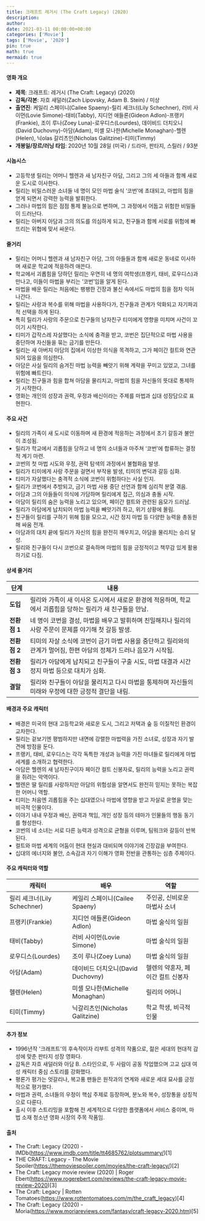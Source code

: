```yaml
---
title: 크래프트 레거시 (The Craft Legacy) (2020)
description: 
author: 
date: 2021-03-11 00:00:00+00:00
categories: ['Movie']
tags: ['Movie', '2020']
pin: true
math: true
mermaid: true
---
```

#### 영화 개요

- **제목**: 크래프트: 레거시 (The Craft: Legacy) (2020)  
- **감독/각본**: 자흐 새덜러(Zach Lipovsky, Adam B. Stein) / 미상  
- **출연진**: 케일리 스페이니(Cailee Spaeny)-릴리 셰크너(Lily Schechner), 러비 사이먼(Lovie Simone)-태비(Tabby), 지디언 애들론(Gideon Adlon)-프랭키(Frankie), 조이 루나(Zoey Luna)-로우디스(Lourdes), 데이비드 더치오니(David Duchovny)-아담(Adam), 미셸 모나한(Michelle Monaghan)-헬렌(Helen), 닉olas 갈리츠인(Nicholas Galitzine)-티미(Timmy)  
- **개봉일/장르/러닝 타임**: 2020년 10월 28일 (미국) / 드라마, 판타지, 스릴러 / 93분  

#### 시놉시스

- 고등학생 릴리는 어머니 헬렌과 새 남자친구 아담, 그리고 그의 세 아들과 함께 새로운 도시로 이사한다.  
- 릴리는 비밀스러운 소녀들 네 명이 모인 마법 술식 ‘코번’에 초대되고, 마법의 힘을 얻게 되면서 강력한 능력을 발휘한다.  
- 그러나 마법의 힘은 점점 통제 불능으로 변하며, 그 과정에서 어둡고 위험한 비밀들이 드러난다.  
- 릴리는 아버지 아담과 그의 의도를 의심하게 되고, 친구들과 함께 서로를 위험에 빠뜨리는 위협에 맞서 싸운다.  

#### 줄거리

- 릴리는 어머니 헬렌과 새 남자친구 아담, 그의 아들들과 함께 새로운 동네로 이사하며 새로운 학교에 적응하려 애쓴다.  
- 학교에서 괴롭힘을 당하던 릴리는 우연히 네 명의 여학생(프랭키, 태비, 로우디스)과 만나고, 이들이 마법을 부리는 ‘코번’임을 알게 된다.  
- 마법을 배운 릴리는 처음에는 팽팽한 긴장과 불신 속에서도 마법의 힘을 점차 익혀 나간다.  
- 릴리는 사랑과 복수를 위해 마법을 사용하다가, 친구들과 관계가 악화되고 자기파괴적 선택을 하게 된다.  
- 특히 릴리가 사랑의 주문으로 친구들의 남자친구 티미에게 영향을 미치며 사건이 꼬이기 시작한다.  
- 티미가 갑작스레 자살했다는 소식에 충격을 받고, 코번은 집단적으로 마법 사용을 중단하며 자신들을 묶는 금기를 만든다.  
- 릴리는 새 아버지 아담의 집에서 이상한 의식을 목격하고, 그가 페이간 컬트와 연관되어 있음을 의심한다.  
- 아담은 사실 릴리의 숨겨진 마법 능력을 빼앗기 위해 계략을 꾸미고 있었고, 그녀를 위험에 빠트린다.  
- 릴리는 친구들과 힘을 합쳐 아담을 물리치고, 마법의 힘을 자신들의 뜻대로 통제하기 시작한다.  
- 영화는 개인의 성장과 권력, 우정과 배신이라는 주제를 마법과 십대 성장담으로 표현한다.  

#### 주요 사건

- 릴리의 가족이 새 도시로 이동하며 새 환경에 적응하는 과정에서 초기 갈등과 불안이 조성됨.  
- 릴리가 학교에서 괴롭힘을 당하고 네 명의 소녀들과 마주쳐 ‘코번’에 합류하는 결정적 계기 마련.  
- 코번의 첫 마법 시도와 우정, 권력 탐색의 과정에서 불협화음 발생.  
- 릴리가 티미에게 사랑 주문을 걸면서 부작용 발생, 티미의 변덕과 갈등 심화.  
- 티미가 자살했다는 충격적 소식에 코번이 위험하다는 사실 인지.  
- 릴리가 코번에서 추방되고, 금기 마법 사용 중단 선언과 함께 심리적 분열 겪음.  
- 아담과 그의 아들들이 의식에 가담하며 릴리에게 접근, 의심과 충돌 시작.  
- 아담이 릴리의 숨은 능력을 노리고 있으며, 페이간 컬트와 관련된 음모가 드러남.  
- 릴리가 아담에게 납치되어 마법 능력을 빼앗기려 하고, 위기 상황에 몰림.  
- 친구들이 릴리를 구하기 위해 힘을 모으고, 시간 정지 마법 등 다양한 능력을 총동원해 싸움 전개.  
- 아담과의 대치 끝에 릴리가 자신의 힘을 완전히 깨우치고, 아담을 물리치는 승리 달성.  
- 릴리와 친구들이 다시 코번으로 결속하며 마법의 힘을 긍정적이고 책무감 있게 활용하기로 다짐.  

#### 상세 줄거리

| **단계**    | **내용**                                                                                       |
|-------------|------------------------------------------------------------------------------------------------|
| **도입**    | 릴리와 가족이 새 이사온 도시에서 새로운 환경에 적응하며, 학교에서 괴롭힘을 당하는 릴리가 새 친구들을 만남.   |
| **전환점 1** | 네 명이 코번을 결성, 마법을 배우고 발휘하며 친밀해지나 릴리의 사랑 주문이 문제를 야기해 첫 갈등 발생.               |
| **전환점 2** | 티미의 자살 소식에 코번이 금기 마법 사용을 중단하고 릴리와의 관계가 멀어짐, 한편 아담의 정체가 드러나 음모가 시작됨.  |
| **전환점 3** | 릴리가 아담에게 납치되고 친구들이 구출 시도, 마법 대결과 시간 정지 마법 등으로 대치가 심화.                          |
| **결말**    | 릴리와 친구들이 아담을 물리치고 다시 마법을 통제하며 자신들의 미래와 우정에 대한 긍정적 결단을 내림.                   |

#### 배경과 주요 캐릭터

- 배경은 미국의 현대 고등학교와 새로운 도시, 그리고 저택과 숲 등 이질적인 환경이 교차한다.  
- 릴리는 겉보기엔 평범하지만 내면에 강렬한 마법력을 가진 소녀로, 성장과 자기 발견에 방점을 둔다.  
- 프랭키, 태비, 로우디스는 각각 독특한 개성과 능력을 가진 마녀들로 릴리에게 마법 세계를 소개하고 협력한다.  
- 아담은 헬렌의 새 남자친구이자 페이간 컬트 신봉자로, 릴리의 능력을 노리고 권력을 쥐려는 악역이다.  
- 헬렌은 딸 릴리를 사랑하지만 아담의 위험성을 알면서도 완전히 믿지는 못하는 복잡한 어머니 역할.  
- 티미는 처음엔 괴롭힘을 주는 십대였으나 마법에 영향을 받고 자살로 운명을 맞는 비극적 인물이다.  
- 이야기 내내 우정과 배신, 권력과 책임, 개인 성장 등의 테마가 인물들의 행동 동기를 형성한다.  
- 코번의 네 소녀는 서로 다른 능력과 성격으로 균형을 이루며, 팀워크와 갈등이 반복된다.  
- 컬트와 마법 세계의 어둠이 현대 현실과 대비되며 이야기에 긴장감을 부여한다.  
- 십대의 에너지와 불안, 소속감과 자기 이해가 영화 전반을 관통하는 심층 주제이다.  

#### 주요 캐릭터와 역할

| **캐릭터**    | **배우**            | **역할**               |
|---------------|---------------------|------------------------|
| 릴리 셰크너(Lily Schechner) | 케일리 스페이니(Cailee Spaeny) | 주인공, 신비로운 마법사 소녀 |
| 프랭키(Frankie)           | 지디언 애들론(Gideon Adlon)    | 마법 술식의 일원            |
| 태비(Tabby)               | 러비 사이먼(Lovie Simone)      | 마법 술식의 일원            |
| 로우디스(Lourdes)         | 조이 루나(Zoey Luna)           | 마법 술식의 일원            |
| 아담(Adam)                | 데이비드 더치오니(David Duchovny) | 헬렌의 약혼자, 페이간 컬트 신봉자 |
| 헬렌(Helen)               | 미셸 모나한(Michelle Monaghan) | 릴리의 어머니               |
| 티미(Timmy)               | 닉갈리츠인(Nicholas Galitzine) | 학교 학생, 비극적 인물       |

#### 추가 정보

- 1996년작 '크래프트'의 후속작이자 리부트 성격의 작품으로, 젊은 세대의 현대적 감성에 맞춘 판타지 성장 영화다.  
- 감독은 자흐 새덜러와 아담 B. 스타인으로, 두 사람이 공동 작업했으며 고교 십대 여성 캐릭터 중심 스토리를 강화했다.  
- 평론가 평가는 엇갈리나, 복고풍 팬들은 원작과의 연계와 새로운 세대 묘사를 긍정적으로 평가했다.  
- 마법과 권력, 소녀들의 우정이 핵심 주제로 등장하며, 분노와 복수, 성장통을 상징적으로 다룬다.  
- 출시 이후 스트리밍을 포함해 전 세계적으로 다양한 플랫폼에서 서비스 중이며, 마법 소재 청소년 영화 시장의 주목 작품임.  

#### 출처

- The Craft: Legacy (2020) - IMDb(https://www.imdb.com/title/tt4685762/plotsummary/)[1]  
- THE CRAFT: Legacy - The Movie Spoiler(https://themoviespoiler.com/movies/the-craft-legacy/)[2]  
- The Craft: Legacy movie review (2020) | Roger Ebert(https://www.rogerebert.com/reviews/the-craft-legacy-movie-review-2020)[3]  
- The Craft: Legacy | Rotten Tomatoes(https://www.rottentomatoes.com/m/the_craft_legacy)[4]  
- The Craft: Legacy (2020) - Moria(https://www.moriareviews.com/fantasy/craft-legacy-2020.htm)[5]
